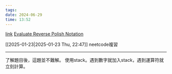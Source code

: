 ```yaml
---
tags: 
date: 2024-06-29
time: 13:52
---
```

[link](https://leetcode.com/problems/evaluate-reverse-polish-notation/description/)
[Evaluate Reverse Polish Notation](https://neetcode.io/problems/evaluate-reverse-polish-notation)

[[2025-01-23|2025-01-23 Thu, 22:47]]
neetcode複習

---

了解題目後，這題並不難解。
使用stack。遇到數字就加入stack，遇到運算符就立刻計算。